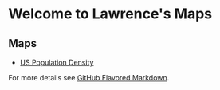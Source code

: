 # Welcome to Lawrence's Maps

## Maps
- [US Population Density](population.html)

For more details see [GitHub Flavored Markdown](https://guides.github.com/features/mastering-markdown/).

